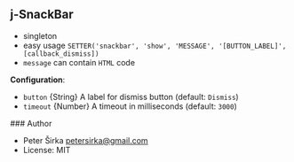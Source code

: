 ## j-SnackBar

- singleton
- easy usage `SETTER('snackbar', 'show', 'MESSAGE', '[BUTTON_LABEL]', [callback_dismiss])`
- `message` can contain `HTML` code

__Configuration__:

- `button` {String} A label for dismiss button (default: `Dismiss`)
- `timeout` {Number} A timeout in milliseconds (default: `3000`)

### Author

- Peter Širka <petersirka@gmail.com>
- License: MIT